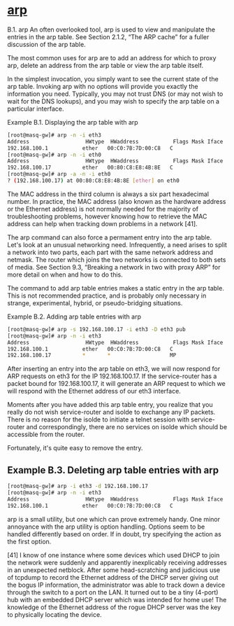 # **[arp](http://linux-ip.net/html/tools-arp.html)**

B.1. arp
An often overlooked tool, arp is used to view and manipulate the entries in the arp table. See Section 2.1.2, “The ARP cache” for a fuller discussion of the arp table.

The most common uses for arp are to add an address for which to proxy arp, delete an address from the arp table or view the arp table itself.

In the simplest invocation, you simply want to see the current state of the arp table. Invoking arp with no options will provide you exactly the information you need. Typically, you may not trust DNS (or may not wish to wait for the DNS lookups), and you may wish to specify the arp table on a particular interface.

Example B.1. Displaying the arp table with arp

```bash
[root@masq-gw]# arp -n -i eth3
Address                  HWtype  HWaddress           Flags Mask Iface
192.168.100.1           ether   00:C0:7B:7D:00:C8   C                     eth3
[root@masq-gw]# arp -n -i eth0
Address                  HWtype  HWaddress           Flags Mask Iface
192.168.100.17          ether   00:80:C8:E8:4B:8E   C                     eth0
[root@masq-gw]# arp -a -n -i eth0
? (192.168.100.17) at 00:80:C8:E8:4B:8E [ether] on eth0
```

The MAC address in the third column is always a six part hexadecimal number. In practice, the MAC address (also known as the hardware address or the Ethernet address) is not normally needed for the majority of troubleshooting problems, however knowing how to retrieve the MAC address can help when tracking down problems in a network [41].

The arp command can also force a permament entry into the arp table. Let's look at an unusual networking need. Infrequently, a need arises to split a network into two parts, each part with the same network address and netmask. The router which joins the two networks is connected to both sets of media. See Section 9.3, “Breaking a network in two with proxy ARP” for more detail on when and how to do this.

The command to add arp table entries makes a static entry in the arp table. This is not recommended practice, and is probably only necessary in strange, experimental, hybrid, or pseudo-bridging situations.

Example B.2. Adding arp table entries with arp

```bash
[root@masq-gw]# arp -s 192.168.100.17 -i eth3 -D eth3 pub
[root@masq-gw]# arp -n -i eth3
Address                  HWtype  HWaddress           Flags Mask Iface
192.168.100.1           ether   00:C0:7B:7D:00:C8   C                     eth3
192.168.100.17          *       *                   MP                    eth3
```

After inserting an entry into the arp table on eth3, we will now respond for ARP requests on eth3 for the IP 192.168.100.17. If the service-router has a packet bound for 192.168.100.17, it will generate an ARP request to which we will respond with the Ethernet address of our eth3 interface.

Moments after you have added this arp table entry, you realize that you really do not wish service-router and isolde to exchange any IP packets. There is no reason for the isolde to initiate a telnet session with service-router and correspondingly, there are no services on isolde which should be accessible from the router.

Fortunately, it's quite easy to remove the entry.

## Example B.3. Deleting arp table entries with arp

```bash
[root@masq-gw]# arp -i eth3 -d 192.168.100.17
[root@masq-gw]# arp -n -i eth3
Address                  HWtype  HWaddress           Flags Mask Iface
192.168.100.1           ether   00:C0:7B:7D:00:C8   C                     eth3
```

arp is a small utility, but one which can prove extremely handy. One minor annoyance with the arp utility is option handling. Options seem to be handled differently based on order. If in doubt, try specifying the action as the first option.

[41] I know of one instance where some devices which used DHCP to join the network were suddenly and apparently inexplicably receiving addresses in an unexpected netblock. After some head-scratching and judicious use of tcpdump to record the Ethernet address of the DHCP server giving out the bogus IP information, the administrator was able to track down a device through the switch to a port on the LAN. It turned out to be a tiny (4-port) hub with an embedded DHCP server which was intended for home use! The knowledge of the Ethernet address of the rogue DHCP server was the key to physically locating the device.
